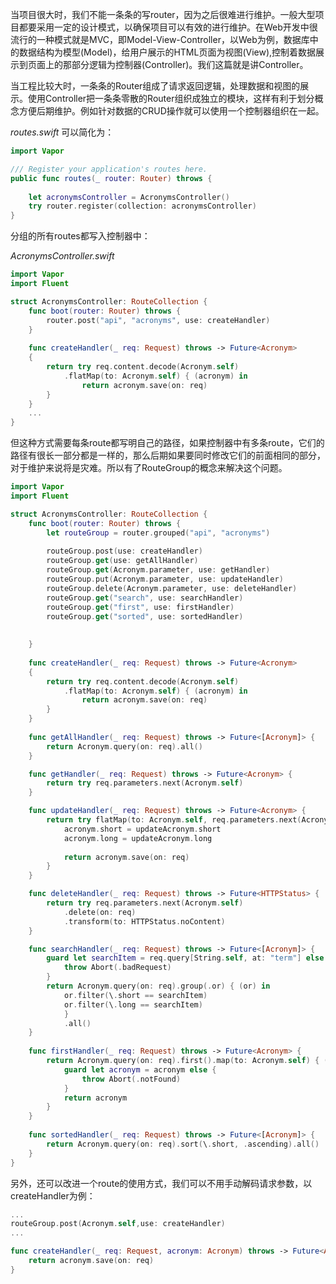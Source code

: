 当项目很大时，我们不能一条条的写router，因为之后很难进行维护。一般大型项目都要采用一定的设计模式，以确保项目可以有效的进行维护。在Web开发中很流行的一种模式就是MVC，即Model-View-Controller，以Web为例，数据库中的数据结构为模型(Model)，给用户展示的HTML页面为视图(View),控制着数据展示到页面上的那部分逻辑为控制器(Controller)。我们这篇就是讲Controller。

当工程比较大时，一条条的Router组成了请求返回逻辑，处理数据和视图的展示。使用Controller把一条条零散的Router组织成独立的模块，这样有利于划分概念方便后期维护。例如针对数据的CRUD操作就可以使用一个控制器组织在一起。

*routes.swift* 可以简化为：
```swift
import Vapor

/// Register your application's routes here.
public func routes(_ router: Router) throws {
    
    let acronymsController = AcronymsController()
    try router.register(collection: acronymsController)
}
```
分组的所有routes都写入控制器中： 

*AcronymsController.swift*
```swift
import Vapor
import Fluent

struct AcronymsController: RouteCollection {
    func boot(router: Router) throws {
        router.post("api", "acronyms", use: createHandler)
    }
    
    func createHandler(_ req: Request) throws -> Future<Acronym>
    {
        return try req.content.decode(Acronym.self)
            .flatMap(to: Acronym.self) { (acronym) in
                return acronym.save(on: req)
        }
    }
    ...
}
```

但这种方式需要每条route都写明自己的路径，如果控制器中有多条route，它们的路径有很长一部分都是一样的，那么后期如果要同时修改它们的前面相同的部分，对于维护来说将是灾难。所以有了RouteGroup的概念来解决这个问题。

```swift
import Vapor
import Fluent

struct AcronymsController: RouteCollection {
    func boot(router: Router) throws {
        let routeGroup = router.grouped("api", "acronyms")
        
        routeGroup.post(use: createHandler)
        routeGroup.get(use: getAllHandler)
        routeGroup.get(Acronym.parameter, use: getHandler)
        routeGroup.put(Acronym.parameter, use: updateHandler)
        routeGroup.delete(Acronym.parameter, use: deleteHandler)
        routeGroup.get("search", use: searchHandler)
        routeGroup.get("first", use: firstHandler)
        routeGroup.get("sorted", use: sortedHandler)
        
        
    }
    
    func createHandler(_ req: Request) throws -> Future<Acronym>
    {
        return try req.content.decode(Acronym.self)
            .flatMap(to: Acronym.self) { (acronym) in
                return acronym.save(on: req)
        }
    }
    
    func getAllHandler(_ req: Request) throws -> Future<[Acronym]> {
        return Acronym.query(on: req).all()
    }

    func getHandler(_ req: Request) throws -> Future<Acronym> {
        return try req.parameters.next(Acronym.self)
    }

    func updateHandler(_ req: Request) throws -> Future<Acronym> {
        return try flatMap(to: Acronym.self, req.parameters.next(Acronym.self), req.content.decode(Acronym.self)) { (acronym, updateAcronym) -> Future<Acronym> in
            acronym.short = updateAcronym.short
            acronym.long = updateAcronym.long
            
            return acronym.save(on: req)
        }
    }

    func deleteHandler(_ req: Request) throws -> Future<HTTPStatus> {
        return try req.parameters.next(Acronym.self)
            .delete(on: req)
            .transform(to: HTTPStatus.noContent)
    }

    func searchHandler(_ req: Request) throws -> Future<[Acronym]> {
        guard let searchItem = req.query[String.self, at: "term"] else {
            throw Abort(.badRequest)
        }
        return Acronym.query(on: req).group(.or) { (or) in
            or.filter(\.short == searchItem)
            or.filter(\.long == searchItem)
            }
            .all()
    }
    
    func firstHandler(_ req: Request) throws -> Future<Acronym> {
        return Acronym.query(on: req).first().map(to: Acronym.self) { (acronym)  in
            guard let acronym = acronym else {
                throw Abort(.notFound)
            }
            return acronym
        }
    }
    
    func sortedHandler(_ req: Request) throws -> Future<[Acronym]> {
        return Acronym.query(on: req).sort(\.short, .ascending).all()
    }
}

```

另外，还可以改进一个route的使用方式，我们可以不用手动解码请求参数，以createHandler为例：


```swift
...
routeGroup.post(Acronym.self,use: createHandler)
...

func createHandler(_ req: Request, acronym: Acronym) throws -> Future<Acronym> {
    return acronym.save(on: req)
}
```